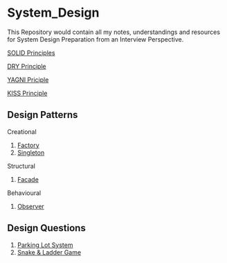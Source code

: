# System_Design

This Repository would contain all my notes, understandings and resources for System Design Preparation from an Interview Perspective.

[SOLID Principles](SOLID/SOLID.md)

[DRY Principle](DRY/DRY.md)

[YAGNI Priciple](YAGNI/YAGNI.md)

[KISS Principle](KISS/KISS.md)

## **Design Patterns**

Creational

1. [Factory](/Design%20Patterns/Creational/Factory.md)
2. [Singleton](/Design%20Patterns/Creational/Singleton.md)

Structural

1. [Facade](/Design%20Patterns/Structural/Facade.md)

Behavioural

1. [Observer](/Design%20Patterns/Behavioural/Observer.md)

## Design Questions

1. [Parking Lot System](/Design_Questions/Parking_Lot_System)
2. [Snake & Ladder Game](/Design_Questions/Snake_And_Ladder)
